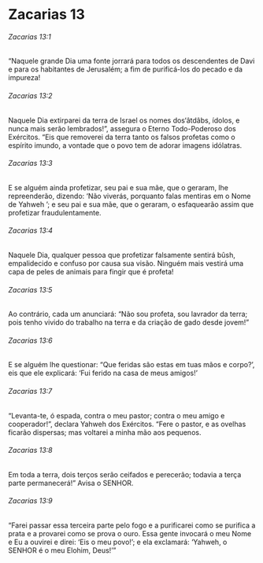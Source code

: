 # Zacarias 13

###### Zacarias 13:1

“Naquele grande Dia uma fonte jorrará para todos os descendentes de Davi e para os habitantes de Jerusalém; a fim de purificá-los do pecado e da impureza!

###### Zacarias 13:2

Naquele Dia extirparei da terra de Israel os nomes dos‘âtdâbs, ídolos, e nunca mais serão lembrados!”, assegura o Eterno Todo-Poderoso dos Exércitos. “Eis que removerei da terra tanto os falsos profetas como o espírito imundo, a vontade que o povo tem de adorar imagens idólatras.

###### Zacarias 13:3

E se alguém ainda profetizar, seu pai e sua mãe, que o geraram, lhe repreenderão, dizendo: ‘Não viverás, porquanto falas mentiras em o Nome de Yahweh ’; e seu pai e sua mãe, que o geraram, o esfaquearão assim que profetizar fraudulentamente.

###### Zacarias 13:4

Naquele Dia, qualquer pessoa que profetizar falsamente sentirá bûsh, empalidecido e confuso por causa sua visão. Ninguém mais vestirá uma capa de peles de animais para fingir que é profeta!

###### Zacarias 13:5

Ao contrário, cada um anunciará: “Não sou profeta, sou lavrador da terra; pois tenho vivido do trabalho na terra e da criação de gado desde jovem!”

###### Zacarias 13:6

E se alguém lhe questionar: “Que feridas são estas em tuas mãos e corpo?’, eis que ele explicará: ‘Fui ferido na casa de meus amigos!’

###### Zacarias 13:7

“Levanta-te, ó espada, contra o meu pastor; contra o meu amigo e cooperador!”, declara Yahweh dos Exércitos. “Fere o pastor, e as ovelhas ficarão dispersas; mas voltarei a minha mão aos pequenos.

###### Zacarias 13:8

Em toda a terra, dois terços serão ceifados e perecerão; todavia a terça parte permanecerá!” Avisa o SENHOR.

###### Zacarias 13:9

“Farei passar essa terceira parte pelo fogo e a purificarei como se purifica a prata e a provarei como se prova o ouro. Essa gente invocará o meu Nome e Eu a ouvirei e direi: ‘Eis o meu povo!’; e ela exclamará: ‘Yahweh, o SENHOR é o meu Elohim, Deus!’”

